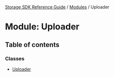 [Storage SDK Reference Guide](../README.md) / [Modules](../modules.md) / Uploader

# Module: Uploader

## Table of contents

### Classes

- [Uploader](../classes/Uploader.Uploader-1.md)
